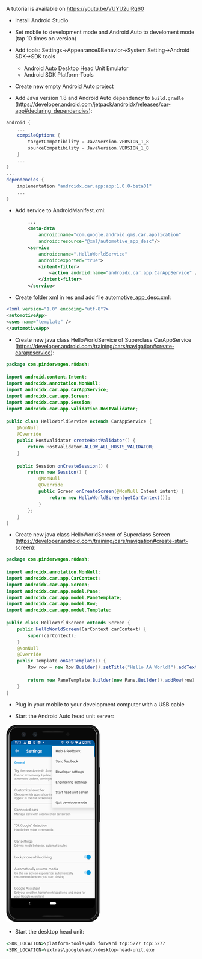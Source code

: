 A tutorial is  available on https://youtu.be/VUYU2uIRq60

- Install Android Studio

- Set mobile to development mode and Android Auto to develoment mode (tap 10 times on version)

- Add tools: Settings->Appearance&Behavior->System Setting->Android SDK->SDK tools
    - Android Auto Desktop Head Unit Emulator
    - Android SDK Platform-Tools

- Create new empty Android Auto project

- Add Java version 1.8 and Android Auto dependency to ```build.gradle``` (https://developer.android.com/jetpack/androidx/releases/car-app#declaring_dependencies):
```gradle
android {
    ...
    compileOptions {
        targetCompatibility = JavaVersion.VERSION_1_8
        sourceCompatibility = JavaVersion.VERSION_1_8
    }
    ...
}
...
dependencies {
    implementation "androidx.car.app:app:1.0.0-beta01"
    ...
}
```

- Add service to AndroidManifest.xml:
```xml
        ...
        <meta-data
            android:name="com.google.android.gms.car.application"
            android:resource="@xml/automotive_app_desc"/>
        <service
            android:name=".HelloWorldService"
            android:exported="true">
            <intent-filter>
                <action android:name="androidx.car.app.CarAppService" />
            </intent-filter>
        </service>
```

- Create folder xml in res and add file automotive_app_desc.xml:
```xml
<?xml version="1.0" encoding="utf-8"?>
<automotiveApp>
<uses name="template" />
</automotiveApp>
```

- Create new java class HelloWorldService of Superclass CarAppService (https://developer.android.com/training/cars/navigation#create-carappservice):
```java
package com.pinderwagen.r8dash;

import android.content.Intent;
import androidx.annotation.NonNull;
import androidx.car.app.CarAppService;
import androidx.car.app.Screen;
import androidx.car.app.Session;
import androidx.car.app.validation.HostValidator;

public class HelloWorldService extends CarAppService {
    @NonNull
    @Override
    public HostValidator createHostValidator() {
        return HostValidator.ALLOW_ALL_HOSTS_VALIDATOR;
    }

    public Session onCreateSession() {
        return new Session() {
            @NonNull
            @Override
            public Screen onCreateScreen(@NonNull Intent intent) {
                return new HelloWorldScreen(getCarContext());
            }
        };
    }
}
```
- Create new java class HelloWorldScreen of Superclass Screen (https://developer.android.com/training/cars/navigation#create-start-screen):
```java
package com.pinderwagen.r8dash;

import androidx.annotation.NonNull;
import androidx.car.app.CarContext;
import androidx.car.app.Screen;
import androidx.car.app.model.Pane;
import androidx.car.app.model.PaneTemplate;
import androidx.car.app.model.Row;
import androidx.car.app.model.Template;

public class HelloWorldScreen extends Screen {
    public HelloWorldScreen(CarContext carContext) {
        super(carContext);
    }
    @NonNull
    @Override
    public Template onGetTemplate() {
        Row row = new Row.Builder().setTitle("Hello AA World!").addText("Example text").build();

        return new PaneTemplate.Builder(new Pane.Builder().addRow(row).build()).setTitle("AA Hello!!!").build();
    }
}

```

- Plug in your mobile to your development computer with a USB cable

- Start the Android Auto head unit server:

<img src="auto-desktop-head-unit-context-menu-enabled.png" alt="HUS" width="250"/>

- Start the desktop head unit:
```cmd
<SDK_LOCATION>\platform-tools\adb forward tcp:5277 tcp:5277
<SDK_LOCATION>\extras\google\auto\desktop-head-unit.exe
```